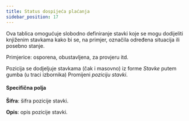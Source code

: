 ```yaml
---
title: Status dospijeća plaćanja
sidebar_position: 17
---
```


Ova tablica omogućuje slobodno definiranje stavki koje se mogu dodijeliti knjiženim stavkama kako bi se, na primjer, označila određena situacija ili posebno stanje.

Primjerice: osporena, obustavljena, za provjeru itd.

Pozicija se dodjeljuje stavkama (čak i masovno) iz forme *Stavke* putem gumba (u traci izbornika) Promijeni *poziciju stavki*.

#### Specifična polja

**Šifra**: šifra pozicije stavki.

**Opis**: opis pozicije stavki.


